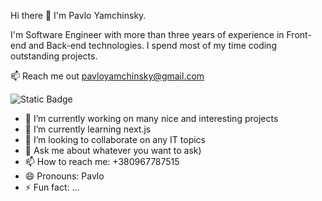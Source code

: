 Hi there 👋 I'm Pavlo Yamchinsky.

I'm Software Engineer with more than three years of experience in Front-end and Back-end technologies.
I spend most of my time coding outstanding projects.

:mailbox: Reach me out pavloyamchinsky@gmail.com

![Static Badge](https://img.shields.io/badge/Linkedin-blue?style=flat&logo=Linkedin&logoColor=white&labelColor=%230A66C2)




- 🔭 I’m currently working on many nice and interesting projects
- 🌱 I’m currently learning next.js
- 👯 I’m looking to collaborate on any IT topics
- 💬 Ask me about whatever you want to ask)
- 📫 How to reach me: +380967787515
- 😄 Pronouns: Pavlo
- ⚡ Fun fact: ...
